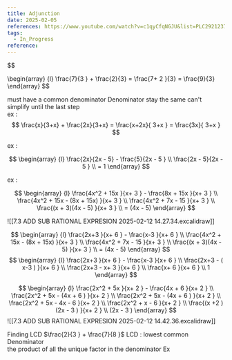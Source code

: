 ```yaml
---
title: Adjunction
date: 2025-02-05
references: https://www.youtube.com/watch?v=c1qyCfqNGJU&list=PLC292123722B1B450&index=13
tags:
  - In_Progress
reference:
---
```

$$

\begin{array} {l}
\frac{7}{3 } +  \frac{2}{3}  =  \frac{7+  2 }{3}   = \frac{9}{3}
\end{array} 
$$


must have a  common denominator 
Denominator stay the same can't simplify until the last step  
ex :  
$$
\frac{x}{3+x} + \frac{2x}{3+x} = \frac{x+2x}{ 3+x }   = \frac{3x}{ 3+x } 
$$

ex :  

$$
\begin{array} {l}
 \frac{2x}{2x - 5}  -  \frac{5}{2x - 5  }  \\
\frac{2x - 5}{2x - 5  }    \\
 = 1  
\end{array} 
$$


ex : 


$$
\begin{array} {l}
 \frac{4x^2 +  15x }{x+ 3 }  -  \frac{8x +  15x }{x+ 3 } \\
 \frac{4x^2 +  15x - (8x +  15x) }{x+ 3 }       \\
 \frac{4x^2 +  7x  - 15  }{x+ 3 }       \\ 
  \frac{(x  + 3)(4x - 5)  }{x+ 3 }       \\  
= (4x - 5)
\end{array} 
$$

![[7.3 ADD SUB  RATIONAL  EXPRESION 2025-02-12 14.27.34.excalidraw]] 

$$
\begin{array} {l}
 \frac{2x+3   }{x+ 6  }  -  \frac{x-3 }{x+ 6 } \\
 \frac{4x^2 +  15x - (8x +  15x) }{x+ 3 }       \\
 \frac{4x^2 +  7x  - 15  }{x+ 3 }       \\ 
  \frac{(x  + 3)(4x - 5)  }{x+ 3 }       \\  
= (4x - 5)
\end{array} 
$$
$$
\begin{array} {l}
 \frac{2x+3   }{x+ 6  }  -  \frac{x-3 }{x+ 6 } \\
 \frac{2x+3   - ( x-3 )  }{x+ 6  }  \\
 \frac{2x+3   -  x+  3   }{x+ 6  }   \\
 \frac{x+   6  }{x+ 6   }  \\
 1 
\end{array} 
$$ 

$$
\begin{array} {l}
 \frac{2x^2  +  5x     }{x+ 2 }  -  \frac{4x +   6  }{x+ 2 } \\
 \frac{2x^2  +  5x - (4x +   6  )     }{x+ 2 } \\
 \frac{2x^2  +  5x - (4x +   6  )     }{x+ 2 } \\  
 \frac{2x^2  +  5x - 4x -  6       }{x+ 2 }  \\
 \frac{2x^2  +  x  -  6       }{x+ 2 }     \\
 \frac{(x +2  ) (2x - 3 )   }{x+ 2 }    \\
 (2x - 3 )  
\end{array} 
$$
![[7.3 ADD SUB  RATIONAL  EXPRESION 2025-02-12 14.42.36.excalidraw]] 


Finding LCD $\frac{2}{3 }    +  \frac{7}{8 }$
LCD : lowest common Denominator  
the product of all the unique factor in the denominator 
Ex  

